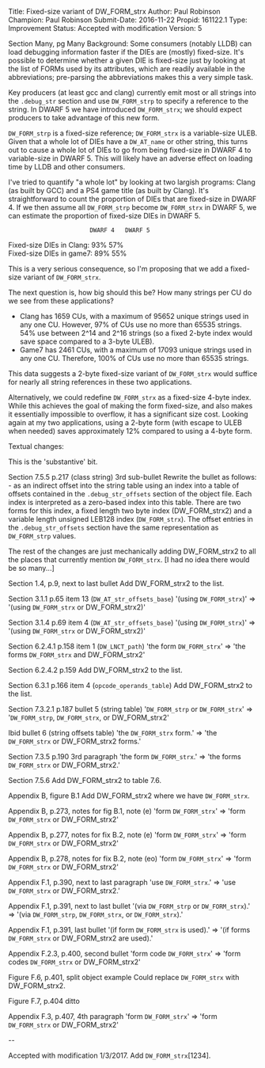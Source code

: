 Title:       Fixed-size variant of DW_FORM_strx
Author:      Paul Robinson
Champion:    Paul Robinson
Submit-Date: 2016-11-22
Propid:      161122.1
Type:        Improvement
Status:      Accepted with modification
Version:     5

Section Many, pg Many
Background:
Some consumers (notably LLDB) can load debugging information faster if
the DIEs are (mostly) fixed-size.  It's possible to determine whether
a given DIE is fixed-size just by looking at the list of FORMs used by
its attributes, which are readily available in the abbreviations;
pre-parsing the abbreviations makes this a very simple task.

Key producers (at least gcc and clang) currently emit most or all
strings into the `.debug_str` section and use `DW_FORM_strp` to specify a
reference to the string.  In DWARF 5 we have introduced `DW_FORM_strx`;
we should expect producers to take advantage of this new form.

`DW_FORM_strp` is a fixed-size reference; `DW_FORM_strx` is a variable-size
ULEB.  Given that a whole lot of DIEs have a `DW_AT_name` or other string, 
this turns out to cause a whole lot of DIEs to go from being fixed-size 
in DWARF 4 to variable-size in DWARF 5.  This will likely have an 
adverse effect on loading time by LLDB and other consumers.

I've tried to quantify "a whole lot" by looking at two largish programs:
Clang (as built by GCC) and a PS4 game title (as built by Clang).  It's
straightforward to count the proportion of DIEs that are fixed-size in
DWARF 4.  If we then assume all `DW_FORM_strp` become `DW_FORM_strx` in
DWARF 5, we can estimate the proportion of fixed-size DIEs in DWARF 5.

                           DWARF 4   DWARF 5
Fixed-size DIEs in Clang:   93%        57%       
Fixed-size DIEs in game7:   89%        55%

This is a very serious consequence, so I'm proposing that we add a
fixed-size variant of `DW_FORM_strx`.

The next question is, how big should this be?  How many strings per CU 
do we see from these applications?

- Clang has 1659 CUs, with a maximum of 95652 unique strings used in
any one CU.  However, 97% of CUs use no more than 65535 strings.
54% use between 2^14 and 2^16 strings (so a fixed 2-byte index would
save space compared to a 3-byte ULEB).
- Game7 has 2461 CUs, with a maximum of 17093 unique strings used in
any one CU.  Therefore, 100% of CUs use no more than 65535 strings.

This data suggests a 2-byte fixed-size variant of `DW_FORM_strx` would
suffice for nearly all string references in these two applications.

Alternatively, we could redefine `DW_FORM_strx` as a fixed-size 4-byte
index. While this achieves the goal of making the form fixed-size, and
also makes it essentially impossible to overflow, it has a significant
size cost.  Looking again at my two applications, using a 2-byte form
(with escape to ULEB when needed) saves approximately 12% compared to
using a 4-byte form.


Textual changes:

This is the 'substantive' bit.

Section 7.5.5 p.217 (class string) 3rd sub-bullet
    Rewrite the bullet as follows:
    - as an indirect offset into the string table using an index into
      a table of offsets contained in the `.debug_str_offsets` section
      of the object file. Each index is interpreted as a zero-based
      index into this table.  There are two forms for this index, a
      fixed length two byte index (DW_FORM_strx2) and a variable length
      unsigned LEB128 index (`DW_FORM_strx`). The offset entries in the
      `.debug_str_offsets` section have the same representation as
      `DW_FORM_strp` values.

The rest of the changes are just mechanically adding DW_FORM_strx2 to
all the places that currently mention `DW_FORM_strx`.
[I had no idea there would be so many...]

Section 1.4, p.9, next to last bullet
    Add DW_FORM_strx2 to the list.

Section 3.1.1 p.65 item 13 (`DW_AT_str_offsets_base`)
    '(using `DW_FORM_strx`)'
 => '(using `DW_FORM_strx` or DW_FORM_strx2)'

Section 3.1.4 p.69 item 4 (`DW_AT_str_offsets_base`)
    '(using `DW_FORM_strx`)'
 => '(using `DW_FORM_strx` or DW_FORM_strx2)'

Section 6.2.4.1 p.158 item 1 (`DW_LNCT_path`)
    'the form `DW_FORM_strx`'
 => 'the forms `DW_FORM_strx` and DW_FORM_strx2'

Section 6.2.4.2 p.159
    Add DW_FORM_strx2 to the list.

Section 6.3.1 p.166 item 4 (`opcode_operands_table`)
    Add DW_FORM_strx2 to the list.

Section 7.3.2.1 p.187 bullet 5 (string table)
    '`DW_FORM_strp` or `DW_FORM_strx`'
 => '`DW_FORM_strp`, `DW_FORM_strx`, or DW_FORM_strx2'

Ibid bullet 6 (string offsets table)
    'the `DW_FORM_strx` form.'
 => 'the `DW_FORM_strx` or DW_FORM_strx2 forms.'

Section 7.3.5 p.190 3rd paragraph
    'the form `DW_FORM_strx`.'
 => 'the forms `DW_FORM_strx` or DW_FORM_strx2.'

Section 7.5.6
    Add DW_FORM_strx2 to table 7.6.

Appendix B, figure B.1
    Add DW_FORM_strx2 where we have `DW_FORM_strx`.

Appendix B, p.273, notes for fig B.1, note (e)
    'form `DW_FORM_strx`'
 => 'form `DW_FORM_strx` or DW_FORM_strx2'

Appendix B, p.277, notes for fix B.2, note (e)
    'form `DW_FORM_strx`'
 => 'form `DW_FORM_strx` or DW_FORM_strx2'

Appendix B, p.278, notes for fix B.2, note (eo)
    'form `DW_FORM_strx`'
 => 'form `DW_FORM_strx` or DW_FORM_strx2'

Appendix F.1, p.390, next to last paragraph
    'use `DW_FORM_strx`.'
 => 'use `DW_FORM_strx` or DW_FORM_strx2.'

Appendix F.1, p.391, next to last bullet
    '(via `DW_FORM_strp` or `DW_FORM_strx`).'
 => '(via `DW_FORM_strp`, `DW_FORM_strx`, or `DW_FORM_strx`).'

Appendix F.1, p.391, last bullet
    '(if form `DW_FORM_strx` is used).'
 => '(if forms `DW_FORM_strx` or DW_FORM_strx2 are used).'

Appendix F.2.3, p.400, second bullet
    'form code `DW_FORM_strx`'
 => 'form codes `DW_FORM_strx` or DW_FORM_strx2'

Figure F.6, p.401, split object example
    Could replace `DW_FORM_strx` with DW_FORM_strx2.

Figure F.7, p.404
    ditto

Appendix F.3, p.407, 4th paragraph
    'form `DW_FORM_strx`'
 => 'form `DW_FORM_strx` or DW_FORM_strx2'


--

Accepted with modification 1/3/2017.
Add `DW_FORM_strx`[1234]. 
